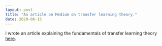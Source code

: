 ```yaml
---
layout: post
title: "An article on Medium on transfer learning theory."
date: 2020-06-15
---
```

I wrote an article explaining the fundamentals of transfer learning theory <a href="https://medium.com/p/why-transfer-learning-works-or-fails-27dcb8095670?source=email-fde5e3dd8903--writer.postDistributed&sk=804f2bf554ff183453073fa240725bd5">here</a>.
